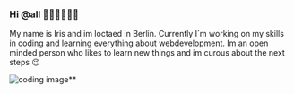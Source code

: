 ### Hi @all ✌🏼✌🏼✌🏼

My name is Iris and im loctaed in Berlin. Currently I´m working on my skills in coding and learning everything about webdevelopment. Im an open minded person who likes to learn new things and im curous about the next steps 😉


![coding image](https://upload.wikimedia.org/wikipedia/commons/1/16/Parallax-scroll-example.gif)**




<!--
**IrisHerholz/IrisHerholz** is a ✨ _special_ ✨ repository because its `README.md` (this file) appears on your GitHub profile.

Here are some ideas to get you started:

- 🔭 I’m currently working on ...
- 🌱 I’m currently learning ...
- 👯 I’m looking to collaborate on ...
- 🤔 I’m looking for help with ...
- 💬 Ask me about ...
- 📫 How to reach me: ...
- 😄 Pronouns: ...
- ⚡ Fun fact: ...
-->

